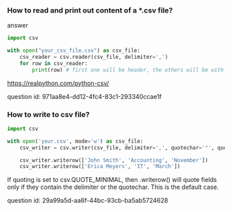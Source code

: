 ### How to read and print out content of a *.csv file?

answer

```python
import csv

with open("your_csv_file.csv") as csv_file:
    csv_reader = csv.reader(csv_file, delimiter=',')
    for row in csv_reader:
        print(row) # first one will be header, the others will be with actual rows
```

https://realpython.com/python-csv/

question id: 971aa8e4-dd12-4fc4-83c1-293340ccae1f


### How to write to csv file?

```python
import csv

with open('your.csv', mode='w') as csv_file:
    csv_writer = csv.writer(csv_file, delimiter=',', quotechar='"', quoting=csv.QUOTE_MINIMAL)

    csv_writer.writerow(['John Smith', 'Accounting', 'November'])
    csv_writer.writerow(['Erica Meyers', 'IT', 'March'])
```

If quoting is set to csv.QUOTE_MINIMAL, 
then .writerow() will quote fields only if they contain the delimiter or the quotechar. This is the default case.

question id: 29a99a5d-aa6f-44bc-93cb-ba5ab5724628